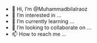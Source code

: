 - 👋 Hi, I’m @Muhammadbilalraoz
- 👀 I’m interested in ...
- 🌱 I’m currently learning ...
- 💞️ I’m looking to collaborate on ...
- 📫 How to reach me ...

<!---
Muhammadbilalraoz/Muhammadbilalraoz is a ✨ special ✨ repository because its `README.md` (this file) appears on your GitHub profile.
You can click the Preview link to take a look at your changes.
--->
